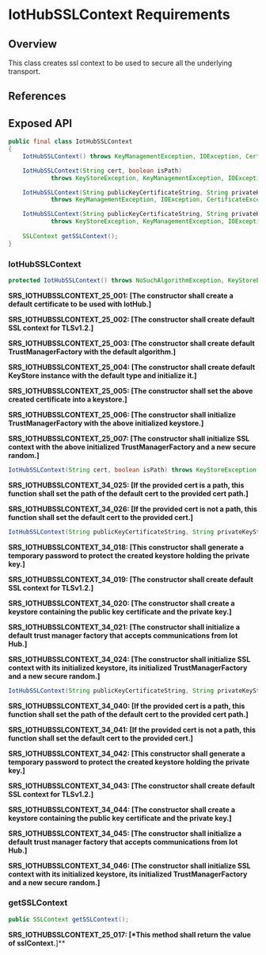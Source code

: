 # IotHubSSLContext Requirements

## Overview

This class creates ssl context to be used to secure all the underlying transport.

## References

## Exposed API

```java
public final class IotHubSSLContext
{
    IotHubSSLContext() throws KeyManagementException, IOException, CertificateException;

    IotHubSSLContext(String cert, boolean isPath)
            throws KeyStoreException, KeyManagementException, IOException, CertificateException, NoSuchAlgorithmException;

    IotHubSSLContext(String publicKeyCertificateString, String privateKeyString)
            throws KeyManagementException, IOException, CertificateException, KeyStoreException;

    IotHubSSLContext(String publicKeyCertificateString, String privateKeyString, String cert, boolean isPath)
            throws KeyStoreException, KeyManagementException, IOException, CertificateException, NoSuchAlgorithmException, UnrecoverableKeyException;
    
    SSLContext getSSLContext();
}
```


### IotHubSSLContext

```java
protected IotHubSSLContext() throws NoSuchAlgorithmException, KeyStoreException, KeyManagementException, IOException, CertificateException;
```

**SRS_IOTHUBSSLCONTEXT_25_001: [**The constructor shall create a default certificate to be used with IotHub.**]**

**SRS_IOTHUBSSLCONTEXT_25_002: [**The constructor shall create default SSL context for TLSv1.2.**]**

**SRS_IOTHUBSSLCONTEXT_25_003: [**The constructor shall create default TrustManagerFactory with the default algorithm.**]**

**SRS_IOTHUBSSLCONTEXT_25_004: [**The constructor shall create default KeyStore instance with the default type and initialize it.**]**

**SRS_IOTHUBSSLCONTEXT_25_005: [**The constructor shall set the above created certificate into a keystore.**]**

**SRS_IOTHUBSSLCONTEXT_25_006: [**The constructor shall initialize TrustManagerFactory with the above initialized keystore.**]**

**SRS_IOTHUBSSLCONTEXT_25_007: [**The constructor shall initialize SSL context with the above initialized TrustManagerFactory and a new secure random.**]**


```java
IotHubSSLContext(String cert, boolean isPath) throws KeyStoreException, KeyManagementException, IOException, CertificateException, NoSuchAlgorithmException;
```

**SRS_IOTHUBSSLCONTEXT_34_025: [**If the provided cert is a path, this function shall set the path of the default cert to the provided cert path.**]**

**SRS_IOTHUBSSLCONTEXT_34_026: [**If the provided cert is not a path, this function shall set the default cert to the provided cert.**]**


```java
IotHubSSLContext(String publicKeyCertificateString, String privateKeyString);
```

**SRS_IOTHUBSSLCONTEXT_34_018: [**This constructor shall generate a temporary password to protect the created keystore holding the private key.**]**

**SRS_IOTHUBSSLCONTEXT_34_019: [**The constructor shall create default SSL context for TLSv1.2.**]**

**SRS_IOTHUBSSLCONTEXT_34_020: [**The constructor shall create a keystore containing the public key certificate and the private key.**]**

**SRS_IOTHUBSSLCONTEXT_34_021: [**The constructor shall initialize a default trust manager factory that accepts communications from Iot Hub.**]**

**SRS_IOTHUBSSLCONTEXT_34_024: [**The constructor shall initialize SSL context with its initialized keystore, its initialized TrustManagerFactory and a new secure random.**]**


```java
IotHubSSLContext(String publicKeyCertificateString, String privateKeyString, String cert, boolean isPath)
```

**SRS_IOTHUBSSLCONTEXT_34_040: [**If the provided cert is a path, this function shall set the path of the default cert to the provided cert path.**]**

**SRS_IOTHUBSSLCONTEXT_34_041: [**If the provided cert is not a path, this function shall set the default cert to the provided cert.**]**

**SRS_IOTHUBSSLCONTEXT_34_042: [**This constructor shall generate a temporary password to protect the created keystore holding the private key.**]**

**SRS_IOTHUBSSLCONTEXT_34_043: [**The constructor shall create default SSL context for TLSv1.2.**]**

**SRS_IOTHUBSSLCONTEXT_34_044: [**The constructor shall create a keystore containing the public key certificate and the private key.**]**

**SRS_IOTHUBSSLCONTEXT_34_045: [**The constructor shall initialize a default trust manager factory that accepts communications from Iot Hub.**]**

**SRS_IOTHUBSSLCONTEXT_34_046: [**The constructor shall initialize SSL context with its initialized keystore, its initialized TrustManagerFactory and a new secure random.**]**


### getSSLContext

```java
public SSLContext getSSLContext();
```

**SRS_IOTHUBSSLCONTEXT_25_017: [*This method shall return the value of sslContext.**]**